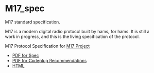 # M17_spec
M17 standard specification.

M17 is a modern digital radio protocol built by hams, for hams. 
It is still a work in progress, and this is the living specification of the protocol.

M17 Protocol Specification for [M17 Project](http://m17project.org/)

 * [PDF for Spec](https://m17-project.github.io/M17_spec/M17ProtocolSpecification.pdf)
 * [PDF for Codeplug Recommendations](https://m17-project.github.io/M17_spec/M17ProtocolCodeplug.pdf)
 * [HTML](https://m17-protocol-specification.readthedocs.io/en/latest/)

